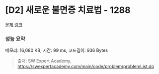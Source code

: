 # [D2] 새로운 불면증 치료법 - 1288 

[문제 링크](https://swexpertacademy.com/main/code/problem/problemDetail.do?contestProbId=AV18_yw6I9MCFAZN) 

### 성능 요약

메모리: 16,080 KB, 시간: 99 ms, 코드길이: 936 Bytes



> 출처: SW Expert Academy, https://swexpertacademy.com/main/code/problem/problemList.do
